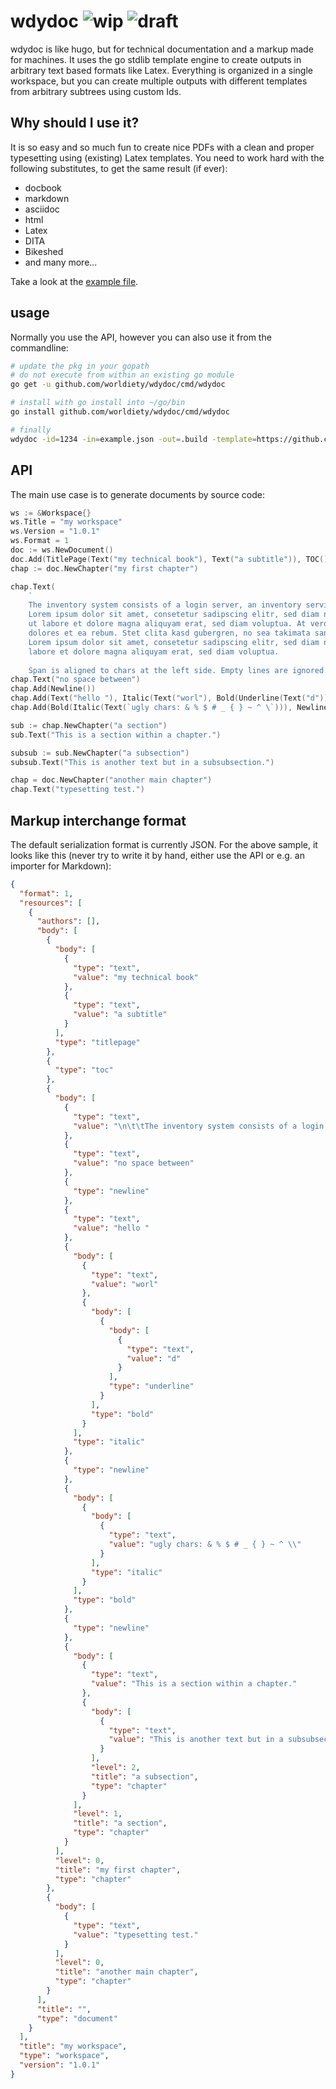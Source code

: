 # wdydoc ![wip](https://img.shields.io/badge/-work%20in%20progress-red) ![draft](https://img.shields.io/badge/-draft-red)
wdydoc is like hugo, but for technical documentation and a markup made for machines.
It uses the go stdlib template engine to create outputs in arbitrary text based formats
like Latex. Everything is organized in a single workspace, but you can create multiple
outputs with different templates from arbitrary subtrees using custom Ids.

## Why should I use it?
It is so easy and so much fun to create nice PDFs with a clean and proper typesetting using 
(existing) Latex templates. You need to work hard with the following 
substitutes, to get the same result (if ever):

* docbook
* markdown
* asciidoc
* html
* Latex
* DITA
* Bikeshed
* and many more...

Take a look at the [example file](example.pdf).

## usage
Normally you use the API, however you can also use it from the commandline:
```bash
# update the pkg in your gopath
# do not execute from within an existing go module
go get -u github.com/worldiety/wdydoc/cmd/wdydoc

# install with go install into ~/go/bin
go install github.com/worldiety/wdydoc/cmd/wdydoc

# finally
wdydoc -id=1234 -in=example.json -out=.build -template=https://github.com/worldiety/tmpl-doc-latex-book-01.git    
```

## API
The main use case is to generate documents by source code:

```go
ws := &Workspace{}
ws.Title = "my workspace"
ws.Version = "1.0.1"
ws.Format = 1
doc := ws.NewDocument()
doc.Add(TitlePage(Text("my technical book"), Text("a subtitle")), TOC())
chap := doc.NewChapter("my first chapter")

chap.Text(
    `
    The inventory system consists of a login server, an inventory service and a web application.
    Lorem ipsum dolor sit amet, consetetur sadipscing elitr, sed diam nonumy eirmod tempor invidunt 
    ut labore et dolore magna aliquyam erat, sed diam voluptua. At vero eos et accusam et justo duo 
    dolores et ea rebum. Stet clita kasd gubergren, no sea takimata sanctus est Lorem ipsum dolor sit amet. 
    Lorem ipsum dolor sit amet, consetetur sadipscing elitr, sed diam nonumy eirmod tempor invidunt ut 
    labore et dolore magna aliquyam erat, sed diam voluptua.
    
    Span is aligned to chars at the left side. Empty lines are ignored.`)
chap.Text("no space between")
chap.Add(Newline())
chap.Add(Text("hello "), Italic(Text("worl"), Bold(Underline(Text("d")))), Newline())
chap.Add(Bold(Italic(Text(`ugly chars: & % $ # _ { } ~ ^ \`))), Newline())

sub := chap.NewChapter("a section")
sub.Text("This is a section within a chapter.")

subsub := sub.NewChapter("a subsection")
subsub.Text("This is another text but in a subsubsection.")

chap = doc.NewChapter("another main chapter")
chap.Text("typesetting test.")
```


## Markup interchange format
The default serialization format is currently JSON. For the above sample, it looks like
this (never try to write it by hand, either use the API or e.g. an importer for Markdown):

```json
{
  "format": 1,
  "resources": [
    {
      "authors": [],
      "body": [
        {
          "body": [
            {
              "type": "text",
              "value": "my technical book"
            },
            {
              "type": "text",
              "value": "a subtitle"
            }
          ],
          "type": "titlepage"
        },
        {
          "type": "toc"
        },
        {
          "body": [
            {
              "type": "text",
              "value": "\n\t\tThe inventory system consists of a login server, an inventory service and a web application.\n\t\tLorem ipsum dolor sit amet, consetetur sadipscing elitr, sed diam nonumy eirmod tempor invidunt \n\t\tut labore et dolore magna aliquyam erat, sed diam voluptua. At vero eos et accusam et justo duo \n\t\tdolores et ea rebum. Stet clita kasd gubergren, no sea takimata sanctus est Lorem ipsum dolor sit amet. \n\t\tLorem ipsum dolor sit amet, consetetur sadipscing elitr, sed diam nonumy eirmod tempor invidunt ut \n\t\tlabore et dolore magna aliquyam erat, sed diam voluptua.\n\t\t\n\t\tSpan is aligned to chars at the left side. Empty lines are ignored."
            },
            {
              "type": "text",
              "value": "no space between"
            },
            {
              "type": "newline"
            },
            {
              "type": "text",
              "value": "hello "
            },
            {
              "body": [
                {
                  "type": "text",
                  "value": "worl"
                },
                {
                  "body": [
                    {
                      "body": [
                        {
                          "type": "text",
                          "value": "d"
                        }
                      ],
                      "type": "underline"
                    }
                  ],
                  "type": "bold"
                }
              ],
              "type": "italic"
            },
            {
              "type": "newline"
            },
            {
              "body": [
                {
                  "body": [
                    {
                      "type": "text",
                      "value": "ugly chars: & % $ # _ { } ~ ^ \\"
                    }
                  ],
                  "type": "italic"
                }
              ],
              "type": "bold"
            },
            {
              "type": "newline"
            },
            {
              "body": [
                {
                  "type": "text",
                  "value": "This is a section within a chapter."
                },
                {
                  "body": [
                    {
                      "type": "text",
                      "value": "This is another text but in a subsubsection."
                    }
                  ],
                  "level": 2,
                  "title": "a subsection",
                  "type": "chapter"
                }
              ],
              "level": 1,
              "title": "a section",
              "type": "chapter"
            }
          ],
          "level": 0,
          "title": "my first chapter",
          "type": "chapter"
        },
        {
          "body": [
            {
              "type": "text",
              "value": "typesetting test."
            }
          ],
          "level": 0,
          "title": "another main chapter",
          "type": "chapter"
        }
      ],
      "title": "",
      "type": "document"
    }
  ],
  "title": "my workspace",
  "type": "workspace",
  "version": "1.0.1"
}
```